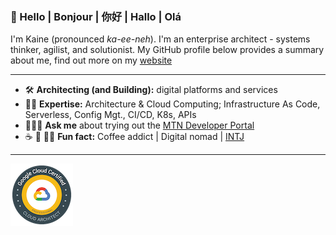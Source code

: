### 👋 Hello | Bonjour | 你好 | Hallo | Olá

<!--
**kainepro/kainepro** is a ✨ _special_ ✨ repository because its `README.md` (this file) appears on your GitHub profile.

Here are some ideas to get you started:

- 🔭 I’m currently working on ...
- 🌱 I’m currently learning ...
- 👯 I’m looking to collaborate on ...
- 🤔 I’m looking for help with ...
- 💬 Ask me about ...
- 📫 How to reach me: ...
- 😄 Pronouns: ...
- ⚡ Fun fact: ...
-->

I'm Kaine (pronounced _ka-ee-neh_). I'm an enterprise architect - systems thinker, agilist, and solutionist. My GitHub profile below provides a summary about me, find out more on my [website](https://www.kaine.pro)

---

- 🛠️   **Architecting (and Building):** digital platforms and services
- 🤹🏽   **Expertise:** Architecture & Cloud Computing; Infrastructure As Code, Serverless, Config Mgt., CI/CD, K8s, APIs
- 🧑🏽‍💻   **Ask me** about trying out the [MTN Developer Portal](http://developer.mtn.com/)
- ☕  🧳 🕵🏽  **Fun fact:** Coffee addict | Digital nomad | [INTJ](https://www.kaine.pro/personality)
    
---
[![Google Cloud Architect](https://github.com/kainepro/kainepro/blob/master/badges/gcp.png)](https://www.credential.net/b0b7440f-1550-46e5-8ac4-9d2649a7e1f1)
